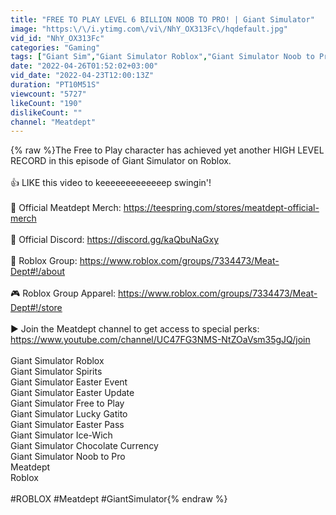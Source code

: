 ```yaml
---
title: "FREE TO PLAY LEVEL 6 BILLION NOOB TO PRO! | Giant Simulator"
image: "https:\/\/i.ytimg.com\/vi\/NhY_OX313Fc\/hqdefault.jpg"
vid_id: "NhY_OX313Fc"
categories: "Gaming"
tags: ["Giant Sim","Giant Simulator Roblox","Giant Simulator Noob to Pro"]
date: "2022-04-26T01:52:02+03:00"
vid_date: "2022-04-23T12:00:13Z"
duration: "PT10M51S"
viewcount: "5727"
likeCount: "190"
dislikeCount: ""
channel: "Meatdept"
---
```

{% raw %}The Free to Play character has achieved yet another HIGH LEVEL RECORD in this episode of Giant Simulator on Roblox.<br /><br />👍 LIKE this video to keeeeeeeeeeeeep swingin'! <br /><br />👕 Official Meatdept Merch: <a rel="nofollow" target="blank" href="https://teespring.com/stores/meatdept-official-merch">https://teespring.com/stores/meatdept-official-merch</a><br /><br />💬 Official Discord: <a rel="nofollow" target="blank" href="https://discord.gg/kaQbuNaGxy">https://discord.gg/kaQbuNaGxy</a><br /><br />🏰 Roblox Group: <a rel="nofollow" target="blank" href="https://www.roblox.com/groups/7334473/Meat-Dept#!/about">https://www.roblox.com/groups/7334473/Meat-Dept#!/about</a><br /><br />🎮 Roblox Group Apparel: <a rel="nofollow" target="blank" href="https://www.roblox.com/groups/7334473/Meat-Dept#!/store">https://www.roblox.com/groups/7334473/Meat-Dept#!/store</a><br /><br />▶️ Join the Meatdept channel to get access to special perks:<br /><a rel="nofollow" target="blank" href="https://www.youtube.com/channel/UC47FG3NMS-NtZOaVsm35gJQ/join">https://www.youtube.com/channel/UC47FG3NMS-NtZOaVsm35gJQ/join</a><br /><br />Giant Simulator Roblox<br />Giant Simulator Spirits<br />Giant Simulator Easter Event<br />Giant Simulator Easter Update<br />Giant Simulator Free to Play<br />Giant Simulator Lucky Gatito<br />Giant Simulator Easter Pass<br />Giant Simulator Ice-Wich<br />Giant Simulator Chocolate Currency<br />Giant Simulator Noob to Pro<br />Meatdept<br />Roblox<br /><br />#ROBLOX #Meatdept #GiantSimulator{% endraw %}
